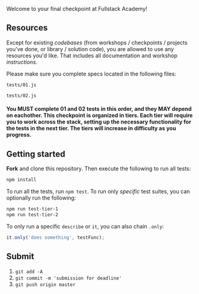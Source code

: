 Welcome to your final checkpoint at Fullstack Academy!

## Resources

Except for existing *codebases* (from workshops / checkpoints / projects you've done, or library / solution code), you are allowed to use any resources you'd like. That includes all documentation and workshop *instructions*.

Please make sure you complete specs located in the following files:

`tests/01.js`

`tests/02.js`

#### You MUST complete 01 and 02 tests in this order, and they MAY depend on eachother.  This checkpoint is organized in tiers. Each tier will require you to work across the stack, setting up the necessary functionality for the tests in the next tier. The tiers will increase in difficulty as you progress.

## Getting started

**Fork** and clone this repository. Then execute the following to run all tests:

```bash
npm install
```

To run all the tests, run `npm test`. To run only _specific_ test suites, you can optionally run the following:

```bash
npm run test-tier-1
npm run test-tier-2
```

To only run a specific `describe` or `it`, you can also chain `.only`:

```js
it.only('does something', testFunc);
```

## Submit

1. `git add -A`
2. `git commit -m 'submission for deadline'`
3. `git push origin master`

